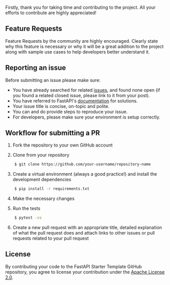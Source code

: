 Firstly, thank you for taking time and contributing to the project. All your efforts to contribute are highly appreciated!

## Feature Requests

Feature Requests by the community are highly encouraged. Clearly state why this feature is necessary or why it will be a great addition to the project along with sample use cases to help developers better understand it.

## Reporting an issue

Before submitting an issue please make sure:

- You have already searched for related [issues](https://github.com/Saif807380/fastapi-starter-template/issues), and found none open (if you found a related closed issue, please link to it from your post).
- You have referred to FastAPI's [documentation](https://fastapi.tiangolo.com) for solutions.
- Your issue title is concise, on-topic and polite.
- You can and do provide steps to reproduce your issue.
- For developers, please make sure your environment is setup correctly.

## Workflow for submitting a PR

1. Fork the repository to your own GitHub account

2. Clone from your repository

```bash
    $ git clone https://github.com/your-username/repository-name
```

3. Create a virtual environment (always a good practice!) and install the development dependencies

```bash
    $ pip install -r requirements.txt
```

4. Make the necessary changes

5. Run the tests

```bash
    $ pytest -vs
```

6. Create a new pull request with an appropriate title, detailed explanation of what the pull request does and attach links to other issues or pull requests related to your pull request

## License

By contributing your code to the FastAPI Starter Template GitHub repository, you agree to license your contribution under the [Apache License 2.0](https://github.com/Saif807380/fastapi-starter-template/blob/main/LICENSE).
